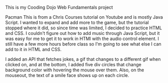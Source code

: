 This is my Cooding Dojo Web Fundamentals project 

Pacman
This is from a Chris Courses tutorial on Youtube and is mostly Java Script.
I wanted to expand and add more to the game, but the tutorial stopped where it did, so
since time was limited, I decided to practice HTML and CSS.  I couldn't figure out how to 
add music through Java Script, but it was easy for me to get it to work in HTMl with the
audio control element.  I still have a few more hours before class so I'm going to see
what else I can add to it in HTML and CSS.

I added an API that fetches jokes, a gif that changes to a different gif when clicked on, and at the bottom, I added 
five div circles that change background color with hovering the mouse over them.  Also, on the mouseout, the 
text of a smile face shows up on each circle.
